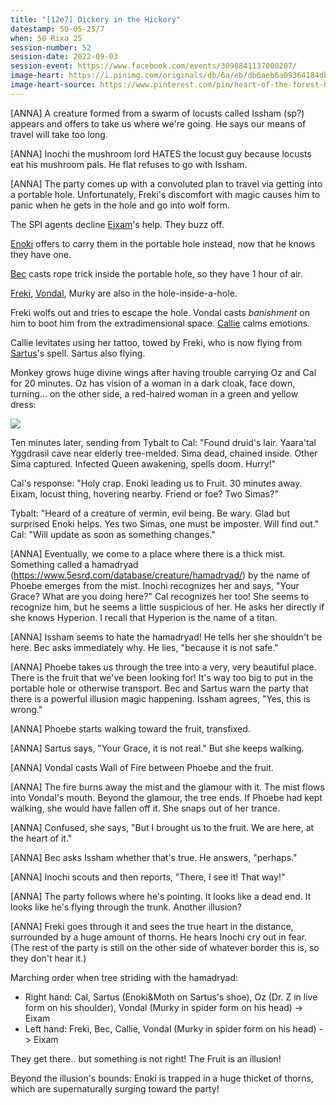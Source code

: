 ```yaml
---
title: "[12e7] Dickery in the Hickory"
datestamp: 50-05-25/7
when: 50 Rixa 25
session-number: 52
session-date: 2022-09-03
session-event: https://www.facebook.com/events/3098841137000207/
image-heart: https://i.pinimg.com/originals/db/6a/eb/db6aeb6a09364184dbb3deb9cb4566ed.png
image-heart-source: https://www.pinterest.com/pin/heart-of-the-forest-by-jkroots-on-deviantart--551409548100086588/
---
```


[ANNA] A creature formed from a swarm of locusts called Issham (sp?) appears and offers to take us where we're going. He says our means of travel will take too long. 

[ANNA] Inochi the mushroom lord HATES the locust guy because locusts eat his mushroom pals. He flat refuses to go with Issham.

[ANNA] The party comes up with a convoluted plan to travel via getting into a portable hole. Unfortunately, Freki's discomfort with magic causes him to panic when he gets in the hole and go into wolf form.

The SPI agents decline [Eixam](../dossiers/eixam)'s help. They buzz off.

[Enoki](../dossiers/enoki) offers to carry them in the portable hole instead, now that he knows they have one.

[Bec](../dossiers/bec) casts rope trick inside the portable hole, so they have 1 hour of air.

[Freki](../dossiers/freki), [Vondal](../dossiers/vondal), Murky are also in the hole-inside-a-hole.

Freki wolfs out and tries to escape the hole. Vondal casts *banishment* on him to boot him from the extradimensional space. [Callie](../dossiers/callie) calms emotions.

Callie levitates using her tattoo, towed by Freki, who is now flying from [Sartus](../dossiers/sartus-morningdew)'s spell. Sartus also flying.

Monkey grows huge divine wings after having trouble carrying Oz and Cal for 20 minutes. Oz has vision of a woman in a dark cloak, face down, turning... on the other side, a red-haired woman in a green and yellow dress:

[![](https://ghwiki.greyparticle.com/images/4/46/Yondalla.jpg)](https://ghwiki.greyparticle.com/index.php/File:Yondalla.jpg)

Ten minutes later, sending from Tybalt to Cal: "Found druid's lair. Yaara'tal Yggdrasil cave near elderly tree-melded. Sima dead, chained inside. Other Sima captured. Infected Queen awakening, spells doom. Hurry!"

Cal's response: "Holy crap. Enoki leading us to Fruit. 30 minutes away. Eixam, locust thing, hovering nearby. Friend or foe? Two Simas?"

Tybalt: "Heard of a creature of vermin, evil being. Be wary. Glad but surprised Enoki helps. Yes two Simas, one must be imposter. Will find out."
Cal: "Will update as soon as something changes."

[ANNA] Eventually, we come to a place where there is a thick mist. Something called a hamadryad (https://www.5esrd.com/database/creature/hamadryad/) by the name of Phoebe emerges from the mist. Inochi recognizes her and says, "Your Grace? What are you doing here?" Cal recognizes her too! She seems to recognize him, but he seems a little suspicious of her. He asks her directly if she knows Hyperion. I recall that Hyperion is the name of a titan.

[ANNA] Issham seems to hate the hamadryad! He tells her she shouldn't be here. Bec asks immediately why. He lies, "because it is not safe."

[ANNA] Phoebe takes us through the tree into a very, very beautiful place. There is the fruit that we've been looking for! It's way too big to put in the portable hole or otherwise transport. Bec and Sartus warn the party that there is a powerful illusion magic happening. Issham agrees, "Yes, this is wrong."

[ANNA] Phoebe starts walking toward the fruit, transfixed.

[ANNA] Sartus says, "Your Grace, it is not real." But she keeps walking.

[ANNA] Vondal casts Wall of Fire between Phoebe and the fruit.

[ANNA] The fire burns away the mist and the glamour with it. The mist flows into Vondal's mouth. Beyond the glamour, the tree ends. If Phoebe had kept walking, she would have fallen off it. She snaps out of her trance.

[ANNA] Confused, she says, "But I brought us to the fruit. We are here, at the heart of it."

[ANNA] Bec asks Issham whether that's true. He answers, "perhaps."

[ANNA] Inochi scouts and then reports, "There, I see it! That way!"

[ANNA] The party follows where he's pointing. It looks like a dead end. It looks like he's flying through the trunk. Another illusion?

[ANNA] Freki goes through it and sees the true heart in the distance, surrounded by a huge amount of thorns. He hears Inochi cry out in fear. (The rest of the party is still on the other side of whatever border this is, so they don't hear it.)

Marching order when tree striding with the hamadryad:
* Right hand: Cal, Sartus (Enoki&Moth on Sartus's shoe), Oz (Dr. Z in live form on his shoulder), Vondal (Murky in spider form on his head) -> Eixam
* Left hand: Freki, Bec, Callie, Vondal (Murky in spider form on his head) -> Eixam

They get there.. but something is not right! The Fruit is an illusion!

Beyond the illusion's bounds: Enoki is trapped in a huge thicket of thorns, which are supernaturally surging toward the party!
